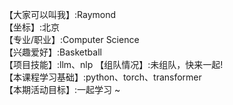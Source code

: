 【大家可以叫我】:Raymond  
【坐标】:北京   
【专业/职业】:Computer Science  
【兴趣爱好】:Basketball   
【项目技能】:llm、nlp 
【组队情况】:未组队，快来一起!   
【本课程学习基础】:python、torch、transformer   
【本期活动目标】:一起学习 ~  
